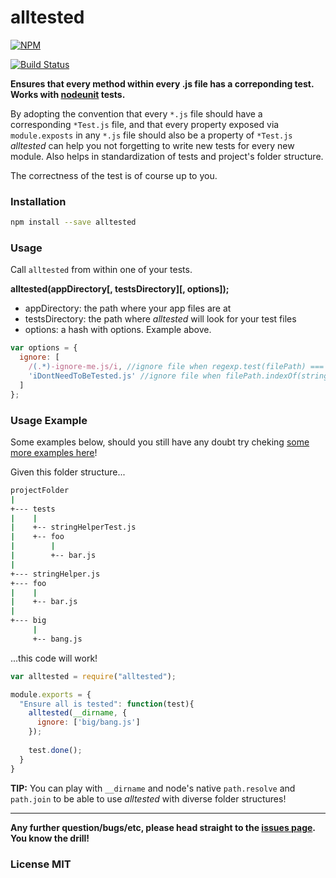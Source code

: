alltested
=========

[![NPM](https://nodei.co/npm/alltested.png)](https://nodei.co/npm/alltested/)

[![Build Status](https://travis-ci.org/gammasoft/alltested.png?branch=master)](https://travis-ci.org/gammasoft/alltested)

**Ensures that every method within every .js file has a correponding test. Works with [nodeunit](https://github.com/caolan/nodeunit) tests.**

By adopting the convention that every `*.js` file should have a corresponding `*Test.js` file, 
and that every property exposed via `module.exposts` in any `*.js` file should also be a property of
`*Test.js` *alltested* can help you not forgetting to write new tests for every new module. 
Also helps in standardization of tests and project's folder structure.

The correctness of the test is of course up to you.

### Installation

```bash
npm install --save alltested
```

### Usage

Call `alltested` from within one of your tests.

**alltested(appDirectory[, testsDirectory][, options]);**

- appDirectory: the path where your app files are at
- testsDirectory: the path where *alltested* will look for your test files
- options: a hash with options. Example above.

```javascript
var options = {
  ignore: [ 
    /(.*)-ignore-me.js/i, //ignore file when regexp.test(filePath) === true
    'iDontNeedToBeTested.js' //ignore file when filePath.indexOf(string) !== -1
  ] 
};
```

### Usage Example

Some examples below, should you still have any doubt try cheking [some more examples here](https://github.com/gammasoft/alltested/blob/master/tests/indexTest.js)!

Given this folder structure...

```bash
projectFolder
|
+--- tests
|    |
|    +-- stringHelperTest.js
|    +-- foo
|        |
|        +-- bar.js
|
+--- stringHelper.js
+--- foo
|    |
|    +-- bar.js
|
+--- big
     |
     +-- bang.js
```

...this code will work!

```javascript
var alltested = require("alltested");

module.exports = {
  "Ensure all is tested": function(test){
    alltested(__dirname, {
      ignore: ['big/bang.js']
    });     
    
    test.done();
  }
}

```

**TIP:** You can play with `__dirname` and node's native `path.resolve` and `path.join` to be able to use *alltested* with diverse folder structures!

-------------------------------------

**Any further question/bugs/etc, please head straight to the [issues page](https://github.com/gammasoft/alltested/issues). You know the drill!**

### License MIT
